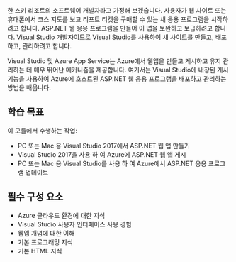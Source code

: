 한 스키 리조트의 소프트웨어 개발자라고 가정해 보겠습니다. 사용자가 웹 사이트 또는 휴대폰에서 코스 지도를 보고 리프트 티켓을 구매할 수 있는 새 응용 프로그램을 시작하려고 합니다. ASP.NET 웹 응용 프로그램을 만들어 이 앱을 보완하고 보급하려고 합니다. Visual Studio 개발자이므로 Visual Studio를 사용하여 새 사이트를 만들고, 배포하고, 관리하려고 합니다.

Visual Studio 및 Azure App Service는 Azure에서 웹앱을 만들고 게시하고 유지 관리하는 데 매우 뛰어난 메커니즘을 제공합니다. 여기서는 Visual Studio에 내장된 게시 기능을 사용하여 Azure에 호스트된 ASP.NET 웹 응용 프로그램을 배포하고 관리하는 방법을 배웁니다.

## <a name="learning-objectives"></a>학습 목표

이 모듈에서 수행하는 작업:

- PC 또는 Mac 용 Visual Studio 2017에서 ASP.NET 웹 앱 만들기
- Visual Studio 2017을 사용 하 여 Azure에 ASP.NET 웹 앱 게시
- PC 또는 Mac 용 Visual Studio를 사용 하 여 Azure에서 ASP.NET 응용 프로그램 업데이트

## <a name="prerequisites"></a>필수 구성 요소

- Azure 클라우드 환경에 대한 지식
- Visual Studio 사용자 인터페이스 사용 경험
- 웹앱 개념에 대한 이해
- 기본 프로그래밍 지식
- 기본 HTML 지식
